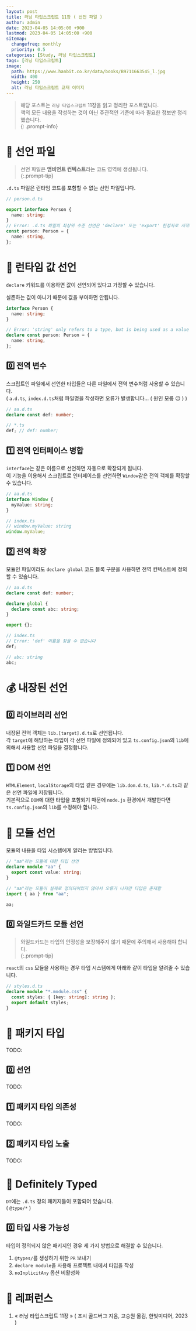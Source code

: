 ```yaml
---
layout: post
title: 러닝 타입스크립트 11장 ( 선언 파일 )
author: admin
date: 2023-04-05 14:05:00 +900
lastmod: 2023-04-05 14:05:00 +900
sitemap:
  changefreq: monthly
  priority: 0.5
categories: [Study, 러닝 타입스크립트]
tags: [러닝 타입스크립트]
image:
  path: https://www.hanbit.co.kr/data/books/B9711663545_l.jpg
  width: 400
  height: 250
  alt: 러닝 타입스크립트 교재 이미지
---
```


> 해당 포스트는 `러닝 타입스크립트` 11장을 읽고 정리한 포스트입니다.<br />책의 모든 내용을 작성하는 것이 아닌 주관적인 기준에 따라 필요한 정보만 정리했습니다.<br />
{: .prompt-info}

# 🧤 선언 파일
> 선언 파일은 **앰비언트 컨텍스트**라는 코드 영역에 생성됩니다.<br />
{:.prompt-tip}

`.d.ts` 파일은 런타임 코드를 포함할 수 없는 선언 파일입니다.<br />

```ts
// person.d.ts

export interface Person {
  name: string;
}
// Error: .d.ts 파일의 최상위 수준 선언은 'declare' 또는 'export' 한정자로 시작해야 합니다
const person: Person = {
  name: string,
};
```

# 🎩 런타임 값 선언
`declare` 키워드를 이용하면 값이 선언되어 있다고 가정할 수 있습니다.<br />

실존하는 값이 아니기 때문에 값을 부여하면 안됩니다.<br />

```ts
interface Person {
  name: string;
}

// Error: 'string' only refers to a type, but is being used as a value here.
declare const person: Person = {
  name: string,
};
```

## 0️⃣ 전역 변수
스크립트인 파일에서 선언한 타입들은 다른 파일에서 전역 변수처럼 사용할 수 있습니다.<br />
( `a.d.ts`, `index.d.ts`처럼 파일명을 작성하면 오류가 발생합니다... ( 원인 모름 😥 ) )<br />

```ts
// aa.d.ts
declare const def: number;

// *.ts
def; // def: number;
```

## 1️⃣ 전역 인터페이스 병합
`interface`는 같은 이름으로 선언하면 자동으로 확장되게 됩니다.<br />
이 기능을 이용해서 스크립트로 인터페이스를 선언하면 `Window`같은 전역 객체를 확장할 수 있습니다.<br />

```ts
// aa.d.ts
interface Window {
  myValue: string;
}

// index.ts
// window.myValue: string
window.myValue;
```

## 2️⃣ 전역 확장
모듈인 파일이라도 `declare global` 코드 블록 구문을 사용하면 전역 컨텍스트에 정의할 수 있습니다.<br />

```ts
// aa.d.ts
declare const def: number;

declare global {
  declare const abc: string;
}

export {};

// index.ts
// Error: 'def' 이름을 찾을 수 없습니다
def;

// abc: string
abc;
```

# 💰 내장된 선언
## 0️⃣ 라이브러리 선언
내장된 전역 객체는 `lib.[target].d.ts`로 선언됩니다.<br />
각 `target`에 해당하는 타입이 각 선언 파일에 정의되어 있고 `ts.config.json`의 `lib`에 의해서 사용할 선언 파일을 결정합니다.<br />

## 1️⃣ DOM 선언
`HTMLElement`, `localStorage`의 타입 같은 경우에는 `lib.dom.d.ts`, `lib.*.d.ts`과 같은 선언 파일에 저장됩니다.<br />
기본적으로 `DOM`에 대한 타입을 포함되기 때문에 `node.js` 환경에서 개발한다면 `ts.config.json`의 `lib`를 수정해야 합니다.<br />

# 📇 모듈 선언
모듈의 내용을 타입 시스템에게 알리는 방법입니다.<br />

```ts
// "aa"라는 모듈에 대한 타입 선언
declare module "aa" {
  export const value: string;
}

// "aa"라는 모듈이 실제로 정의되어있지 않아서 오류가 나지만 타입은 존재함
import { aa } from "aa";

aa;
```

## 0️⃣ 와일드카드 모듈 선언
> 와일드카드는 타입의 안정성을 보장해주지 않기 때문에 주의해서 사용해야 합니다.<br />
{:.prompt-tip}

`react`의 `css` 모듈을 사용하는 경우 타입 시스템에게 아래와 같이 타입을 알려줄 수 있습니다.<br />

```ts
// styles.d.ts
declare module "*.module.css" {
  const styles: { [key: string]: string };
  export default styles;
}
```

# 🏐 패키지 타입
TODO:

## 0️⃣ 선언
TODO:

## 1️⃣ 패키지 타입 의존성
TODO:

## 2️⃣ 패키지 타입 노출
TODO:

# 🧩 Definitely Typed
`DT`에는 `.d.ts` 정의 패키지들이 포함되어 있습니다.<br />
( `@type/*` )<br />

## 0️⃣ 타입 사용 가능성
타입이 정의되지 않은 패키지인 경우 세 가지 방법으로 해결할 수 있습니다.<br />

1. `@types/`를 생성하기 위한 `PR` 보내기
2. `declare module`을 사용해 프로젝트 내에서 타입을 작성
3. `noInplicitAny` 옵션 비활성화

# 📮 레퍼런스
1. « 러닝 타입스크립트 11장 » ( 조시 골드버그 지음, 고승원 옮김, 한빛미디어, 2023 )